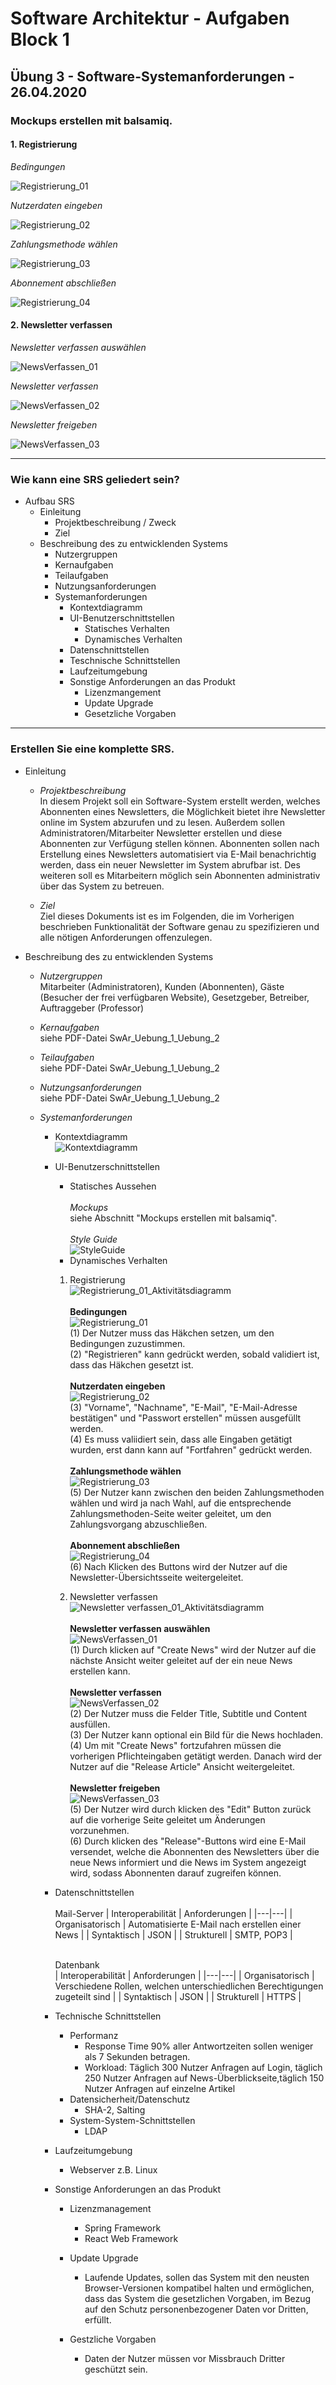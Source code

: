 # Software Architektur - Aufgaben Block 1
## Übung 3 - Software-Systemanforderungen - 26.04.2020
### Mockups erstellen mit balsamiq.
#### 1. Registrierung
*Bedingungen* 

![Registrierung_01](https://github.com/ph851res/SWARSOSE20/blob/master/SWAR_SS2020/Images/SwAr_Wireframe_Registrierung_01.png)  

*Nutzerdaten eingeben*  

![Registrierung_02](https://github.com/ph851res/SWARSOSE20/blob/master/SWAR_SS2020/Images/SwAr_Wireframe_Registrierung_02.png)  

*Zahlungsmethode wählen*  

![Registrierung_03](https://github.com/ph851res/SWARSOSE20/blob/master/SWAR_SS2020/Images/SwAr_Wireframe_Registrierung_03.png)  

*Abonnement abschließen* 

![Registrierung_04](https://github.com/ph851res/SWARSOSE20/blob/master/SWAR_SS2020/Images/SwAr_Wireframe_Registrierung_04.png)  

#### 2. Newsletter verfassen
*Newsletter verfassen auswählen*  

![NewsVerfassen_01](https://github.com/ph851res/SWARSOSE20/blob/master/SWAR_SS2020/Images/SwAr_Wireframe_NewsVerfassen_01.png)  

*Newsletter verfassen*  

![NewsVerfassen_02](https://github.com/ph851res/SWARSOSE20/blob/master/SWAR_SS2020/Images/SwAr_Wireframe_NewsVerfassen_02.png)  

*Newsletter freigeben*  

![NewsVerfassen_03](https://github.com/ph851res/SWARSOSE20/blob/master/SWAR_SS2020/Images/SwAr_Wireframe_NewsVerfassen_03.png)
___
### Wie kann eine SRS geliedert sein?
* Aufbau SRS
    * Einleitung
        * Projektbeschreibung / Zweck
        * Ziel
    * Beschreibung des zu entwicklenden Systems
        * Nutzergruppen 
        * Kernaufgaben
        * Teilaufgaben
        * Nutzungsanforderungen
        * Systemanforderungen 
            * Kontextdiagramm
            * UI-Benutzerschnittstellen
                * Statisches Verhalten
                * Dynamisches Verhalten
            * Datenschnittstellen
            * Teschnische Schnittstellen
            * Laufzeitumgebung
            * Sonstige Anforderungen an das Produkt
                * Lizenzmangement
                * Update Upgrade
                * Gesetzliche Vorgaben
___
### Erstellen Sie eine komplette SRS.
* Einleitung  
    * *Projektbeschreibung*  
    In diesem Projekt soll ein Software-System erstellt werden, welches Abonnenten eines Newsletters, die Möglichkeit bietet ihre Newsletter online im System abzurufen und zu lesen. Außerdem sollen Administratoren/Mitarbeiter Newsletter erstellen und diese Abonnenten zur Verfügung stellen können. Abonnenten sollen nach Erstellung eines Newsletters automatisiert via E-Mail benachrichtig werden, dass ein neuer Newsletter im System abrufbar ist. Des weiteren soll es Mitarbeitern möglich sein Abonnenten administrativ über das System zu betreuen.

    * *Ziel*  
    Ziel dieses Dokuments ist es im Folgenden, die im Vorherigen beschrieben Funktionalität der Software genau zu spezifizieren und alle nötigen Anforderungen offenzulegen.  

* Beschreibung des zu entwicklenden Systems
    * *Nutzergruppen*  
    Mitarbeiter (Administratoren), Kunden (Abonnenten), Gäste (Besucher der frei verfügbaren Website), Gesetzgeber, Betreiber, Auftraggeber (Professor)

    * *Kernaufgaben*  
    siehe PDF-Datei SwAr_Uebung_1_Uebung_2

    * *Teilaufgaben*  
     siehe PDF-Datei SwAr_Uebung_1_Uebung_2  

    * *Nutzungsanforderungen*  
     siehe PDF-Datei SwAr_Uebung_1_Uebung_2 

    * *Systemanforderungen*  

        * Kontextdiagramm  
        ![Kontextdiagramm](https://github.com/ph851res/SWARSOSE20/blob/master/SWAR_SS2020/Images/SwAr_Kontextdiagramm.png)  

        * UI-Benutzerschnittstellen  
            * Statisches Aussehen  
            <br>*Mockups*  
            siehe Abschnitt "Mockups erstellen mit balsamiq".  
            <br>*Style Guide*  
            ![StyleGuide](https://github.com/ph851res/SWARSOSE20/blob/master/SWAR_SS2020/Images/SwAr_SytleGuide_01.PNG) 
            * Dynamisches Verhalten 
            1. Registrierung  
            ![Registrierung_01_Aktivitätsdiagramm](https://github.com/ph851res/SWARSOSE20/blob/master/SWAR_SS2020/Images/SwAr_Aktivit%C3%A4tsdiagramm_Registrierung_01.png)  
            <br>**Bedingungen**  
            ![Registrierung_01](https://github.com/ph851res/SWARSOSE20/blob/master/SWAR_SS2020/Images/SwAr_Wireframe_Registrierung_01.png)  
            (1) Der Nutzer muss das Häkchen setzen, um den Bedingungen zuzustimmen.  
            (2) "Registrieren" kann gedrückt werden, sobald validiert ist, dass das Häkchen gesetzt ist.   
            <br>**Nutzerdaten eingeben**  
            ![Registrierung_02](https://github.com/ph851res/SWARSOSE20/blob/master/SWAR_SS2020/Images/SwAr_Wireframe_Registrierung_02.png)  
            (3) "Vorname", "Nachname", "E-Mail", "E-Mail-Adresse bestätigen" und "Passwort erstellen" müssen ausgefüllt werden.  
            (4) Es muss valiidiert sein, dass alle Eingaben getätigt wurden, erst dann kann auf "Fortfahren" gedrückt werden.  
            <br>**Zahlungsmethode wählen**  
            ![Registrierung_03](https://github.com/ph851res/SWARSOSE20/blob/master/SWAR_SS2020/Images/SwAr_Wireframe_Registrierung_03.png)  
            (5) Der Nutzer kann zwischen den beiden Zahlungsmethoden wählen und wird ja nach Wahl, auf die entsprechende Zahlungsmethoden-Seite weiter geleitet, um den Zahlungsvorgang abzuschließen.  
            <br>**Abonnement abschließen**  
            ![Registrierung_04](https://github.com/ph851res/SWARSOSE20/blob/master/SWAR_SS2020/Images/SwAr_Wireframe_Registrierung_04.png)  
            (6) Nach Klicken des Buttons wird der Nutzer auf die Newsletter-Übersichtsseite weitergeleitet.  

            2. Newsletter verfassen  
            ![Newsletter verfassen_01_Aktivitätsdiagramm](https://github.com/ph851res/SWARSOSE20/blob/master/SWAR_SS2020/Images/SwAr_Aktivit%C3%A4tsdiagramm_Registrierung_01.png)  
            <br>**Newsletter verfassen auswählen**    
            ![NewsVerfassen_01](https://github.com/ph851res/SWARSOSE20/blob/master/SWAR_SS2020/Images/SwAr_Wireframe_NewsVerfassen_01.png)   
            (1) Durch klicken auf "Create News" wird der Nutzer auf die nächste Ansicht weiter geleitet auf der ein neue News erstellen kann.  
            <br>**Newsletter verfassen**  
            ![NewsVerfassen_02](https://github.com/ph851res/SWARSOSE20/blob/master/SWAR_SS2020/Images/SwAr_Wireframe_NewsVerfassen_02.png)        
            (2) Der Nutzer muss die Felder Title, Subtitle und Content ausfüllen.  
            (3) Der Nutzer kann optional ein Bild für die News hochladen.  
            (4) Um mit "Create News" fortzufahren müssen die vorherigen Pflichteingaben getätigt werden. Danach wird der Nutzer auf die "Release Article" Ansicht weitergeleitet.  
            <br>**Newsletter freigeben**  
            ![NewsVerfassen_03](https://github.com/ph851res/SWARSOSE20/blob/master/SWAR_SS2020/Images/SwAr_Wireframe_NewsVerfassen_03.png)  
            (5) Der Nutzer wird durch klicken des "Edit" Button zurück auf die vorherige Seite geleitet um Änderungen vorzunehmen.  
            (6) Durch klicken des "Release"-Buttons wird eine E-Mail versendet, welche die Abonnenten des Newsletters über die neue News informiert und die News im System angezeigt wird, sodass Abonnenten darauf zugreifen können. 

        * Datenschnittstellen  
            <br>Mail-Server 
            | Interoperabilität   | Anforderungen  |
            |---|---|
            | Organisatorisch  | Automatisierte E-Mail nach erstellen einer News  |
            | Syntaktisch  | JSON  |
            | Strukturell  | SMTP, POP3  |  

            <br>Datenbank  
            | Interoperabilität  | Anforderungen  |
            |---|---|
            | Organisatorisch  | Verschiedene Rollen, welchen unterschiedlichen Berechtigungen zugeteilt sind |
            | Syntaktisch  | JSON  |
            | Strukturell  | HTTPS  |

        * Technische Schnittstellen
            * Performanz
                * Response Time 90% aller Antwortzeiten sollen weniger als 7 Sekunden betragen.
                * Workload: Täglich 300 Nutzer Anfragen auf Login, täglich 250 Nutzer Anfragen auf News-Überblickseite,täglich 150 Nutzer Anfragen auf einzelne Artikel
            * Datensicherheit/Datenschutz
                * SHA-2, Salting
            * System-System-Schnittstellen
                * LDAP

        * Laufzeitumgebung
            * Webserver z.B. Linux 

        * Sonstige Anforderungen an das Produkt 
            * Lizenzmanagement  
            
                * Spring Framework
                * React Web Framework
            * Update Upgrade
                * Laufende Updates, sollen das System mit den neusten Browser-Versionen kompatibel halten und ermöglichen, dass das System die gesetzlichen Vorgaben, im Bezug auf den Schutz personenbezogener Daten vor Dritten, erfüllt. 
            * Gestzliche Vorgaben
                * Daten der Nutzer müssen vor Missbrauch Dritter geschützt sein.
                



